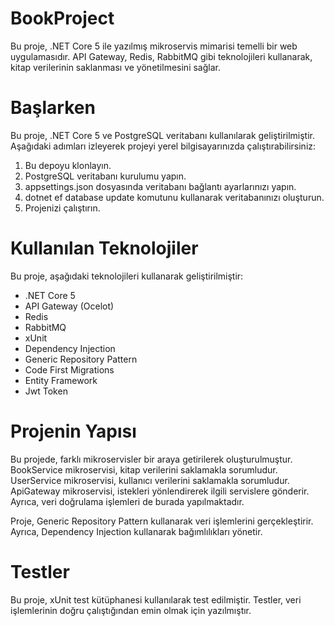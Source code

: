 # BookProject

Bu proje, .NET Core 5 ile yazılmış mikroservis mimarisi temelli bir web uygulamasıdır. API Gateway, Redis, RabbitMQ gibi teknolojileri kullanarak, kitap verilerinin saklanması ve yönetilmesini sağlar.

# Başlarken

Bu proje, .NET Core 5 ve PostgreSQL veritabanı kullanılarak geliştirilmiştir. Aşağıdaki adımları izleyerek projeyi yerel bilgisayarınızda çalıştırabilirsiniz:

1. Bu depoyu klonlayın.
2. PostgreSQL veritabanı kurulumu yapın.
3. appsettings.json dosyasında veritabanı bağlantı ayarlarınızı yapın.
4. dotnet ef database update komutunu kullanarak veritabanınızı oluşturun.
5. Projenizi çalıştırın.

# Kullanılan Teknolojiler

Bu proje, aşağıdaki teknolojileri kullanarak geliştirilmiştir:

* .NET Core 5
* API Gateway (Ocelot)
* Redis
* RabbitMQ
* xUnit
* Dependency Injection
* Generic Repository Pattern
* Code First Migrations
* Entity Framework
* Jwt Token

# Projenin Yapısı

Bu projede, farklı mikroservisler bir araya getirilerek oluşturulmuştur. BookService mikroservisi, kitap verilerini saklamakla sorumludur. UserService mikroservisi, kullanıcı verilerini saklamakla sorumludur. ApiGateway mikroservisi, istekleri yönlendirerek ilgili servislere gönderir. Ayrıca, veri doğrulama işlemleri de burada yapılmaktadır.

Proje, Generic Repository Pattern kullanarak veri işlemlerini gerçekleştirir. Ayrıca, Dependency Injection kullanarak bağımlılıkları yönetir.


# Testler

Bu proje, xUnit test kütüphanesi kullanılarak test edilmiştir. Testler, veri işlemlerinin doğru çalıştığından emin olmak için yazılmıştır.

